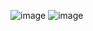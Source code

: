 ![image](https://github.com/trohit/ik/assets/466385/58fed3c4-28c9-49e7-8e48-8f25ea54f09c)
![image](https://github.com/trohit/ik/assets/466385/1f96cfdb-542a-42d8-a49c-8e7841e39e9a)
